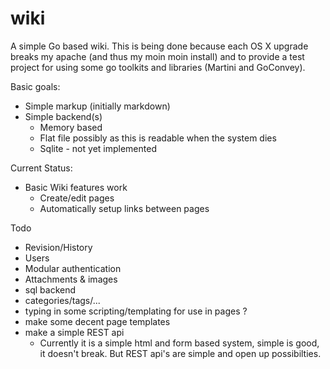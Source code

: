 wiki
====

A simple Go  based wiki.  This is being done because each OS X upgrade breaks my apache (and thus my moin moin install) and to provide a test project for using some go toolkits and libraries (Martini and GoConvey).

Basic goals:

* Simple markup (initially markdown)
* Simple backend(s)
    * Memory based
    * Flat file possibly as this is readable when the system dies
    * Sqlite - not yet implemented

Current Status:

* Basic Wiki features work
    * Create/edit pages
    * Automatically setup links between pages

Todo

* Revision/History
* Users
* Modular authentication
* Attachments & images
* sql backend
* categories/tags/...
* typing in some scripting/templating for use in pages ?
* make some decent page templates
* make a simple REST api
    * Currently it is a simple html and form based system, simple is good, it doesn't break.  But REST api's are simple and open up possibilties.
